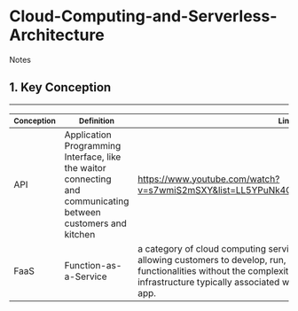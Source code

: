 # Cloud-Computing-and-Serverless-Architecture
Notes 
## 1. Key Conception
----------------------------------------------
|<sub> Conception </sub>|<sub>Definition </sub>|<sub> Link </sub>|
|----------------|--------------------------------------------------------------|----------------------|
|API	|Application Programming Interface, like the waitor connecting and communicating between customers and kitchen	|https://www.youtube.com/watch?v=s7wmiS2mSXY&list=LL5YPuNk4OqeQ1uHDlVNR0lQ&index=2&t=0s	|
|FaaS	|Function-as-a-Service	|a category of cloud computing services that provides a platform allowing customers to develop, run, and manage application functionalities without the complexity of building and maintaining the infrastructure typically associated with developing and launching an app.	| https://en.wikipedia.org/wiki/Function_as_a_service and https://medium.com/@BoweiHan/an-introduction-to-serverless-and-faas-functions-as-a-service-fb5cec0417b2
